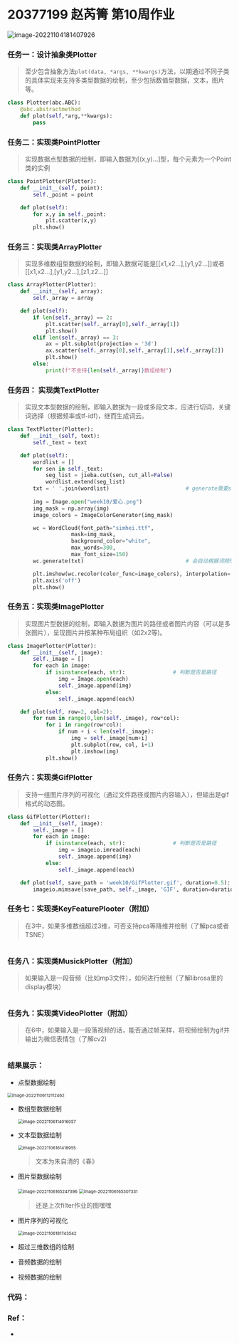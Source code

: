 # 20377199 赵芮箐 第10周作业

![image-20221104181407926](C:\Users\DELL\AppData\Roaming\Typora\typora-user-images\image-20221104181407926.png)

### 任务一：设计抽象类Plotter

> 至少包含抽象方法`plot(data, *args, **kwargs)`方法，以期通过不同子类的具体实现来支持多类型数据的绘制，至少包括数值型数据，文本，图片等。

```python
class Plotter(abc.ABC):
    @abc.abstractmethod
    def plot(self,*arg,**kwargs):
        pass
```

### 任务二：实现类PointPlotter

> 实现数据点型数据的绘制，即输入数据为[(x,y)...]型，每个元素为一个Point类的实例

```python
class PointPlotter(Plotter):
    def __init__(self, point):
        self._point = point

    def plot(self):
        for x,y in self._point:
            plt.scatter(x,y)
        plt.show()
```

### 任务三：实现类ArrayPlotter

> 实现多维数组型数据的绘制，即输入数据可能是[[x1,x2...],[y1,y2...]]或者[[x1,x2...],[y1,y2...],[z1,z2...]]

```python
class ArrayPlotter(Plotter):
    def __init__(self, array):
        self._array = array

    def plot(self):
        if len(self._array) == 2:
            plt.scatter(self._array[0],self._array[1])
            plt.show()
        elif len(self._array) == 3:
            ax = plt.subplot(projection = '3d')
            ax.scatter(self._array[0],self._array[1],self._array[2])
            plt.show()
        else:
            print(f"不支持{len(self._array)}数组绘制")
```

### 任务四： 实现类TextPlotter

> 实现文本型数据的绘制，即输入数据为一段或多段文本，应进行切词，关键词选择（根据频率或tf-idf)，继而生成词云。

```python
class TextPlotter(Plotter):
    def __init__(self, text):
        self._text = text

    def plot(self):
        wordlist = []
        for sen in self._text:
            seg_list = jieba.cut(sen, cut_all=False)
            wordlist.extend(seg_list)
        txt = ' '.join(wordlist)						# generate需要string
        
        img = Image.open("week10/爱心.png")
        img_mask = np.array(img)
        image_colors = ImageColorGenerator(img_mask)

        wc = WordCloud(font_path="simhei.ttf", 
                    mask=img_mask, 
                    background_color="white", 
                    max_words=300, 
                    max_font_size=150)
        wc.generate(txt)                                # 会自动根据词频形成词云图

        plt.imshow(wc.recolor(color_func=image_colors), interpolation='bilinear')
        plt.axis('off')
        plt.show()
```

### 任务五：实现类ImagePlotter

> 实现图片型数据的绘制，即输入数据为图片的路径或者图片内容（可以是多张图片），呈现图片并按某种布局组织（如2x2等)。

```python
class ImagePlotter(Plotter):
    def __init__(self, image):
        self._image = []
        for each in image:
            if isinstance(each, str):               # 判断是否是路径
                img = Image.open(each)
                self._image.append(img)
            else:
                self._image.append(each)

    def plot(self, row=2, col=2):
        for num in range(0,len(self._image), row*col):
            for i in range(row*col):
                if num + i < len(self._image):
                    img = self._image[num+i]
                    plt.subplot(row, col, i+1)
                    plt.imshow(img)
            plt.show()
```

### 任务六：实现类GifPlotter

> 支持一组图片序列的可视化（通过文件路径或图片内容输入），但输出是gif格式的动态图。

```python
class GifPlotter(Plotter):
    def __init__(self, image):
        self._image = []
        for each in image:
            if isinstance(each, str):               # 判断是否是路径
                img = imageio.imread(each)
                self._image.append(img)
            else:
                self._image.append(each)

    def plot(self, save_path = 'week10/GifPlotter.gif', duration=0.5):
        imageio.mimsave(save_path, self._image, 'GIF', duration=duration)
```

### 任务七：实现类KeyFeaturePlooter（附加）

> 在3中，如果多维数组超过3维，可否支持pca等降维并绘制（了解pca或者TSNE）

```

```



### 任务八：实现类MusickPlotter（附加）

> 如果输入是一段音频（比如mp3文件），如何进行绘制（了解librosa里的display模块）

```

```



### 任务九：实现类VideoPlotter（附加）

> 在6中，如果输入是一段落视频的话，能否通过帧采样，将视频绘制为gif并输出为微信表情包（了解cv2)

```

```



### 结果展示：

- 点型数据绘制

<img src="C:\Users\DELL\AppData\Roaming\Typora\typora-user-images\image-20221106112112462.png" alt="image-20221106112112462" style="zoom:67%;" />

- 数组型数据绘制

  <img src="C:\Users\DELL\AppData\Roaming\Typora\typora-user-images\image-20221106114016057.png" alt="image-20221106114016057" style="zoom:67%;" />

- 文本型数据绘制

  <img src="C:\Users\DELL\AppData\Roaming\Typora\typora-user-images\image-20221106161418955.png" alt="image-20221106161418955" style="zoom:67%;" />

  > 文本为朱自清的《春》

- 图片型数据绘制

  <img src="C:\Users\DELL\AppData\Roaming\Typora\typora-user-images\image-20221106165247396.png" alt="image-20221106165247396" style="zoom:67%;" />

  <img src="C:\Users\DELL\AppData\Roaming\Typora\typora-user-images\image-20221106165307331.png" alt="image-20221106165307331" style="zoom:67%;" />

  > 还是上次filter作业的图嘿嘿

- 图片序列的可视化

  <img src="C:\Users\DELL\AppData\Roaming\Typora\typora-user-images\image-20221106181743542.png" alt="image-20221106181743542" style="zoom:67%;" />

- 超过三维数组的绘制

  

- 音频数据的绘制

  

- 视频数据的绘制

  

### 代码：



### Ref：

- 
